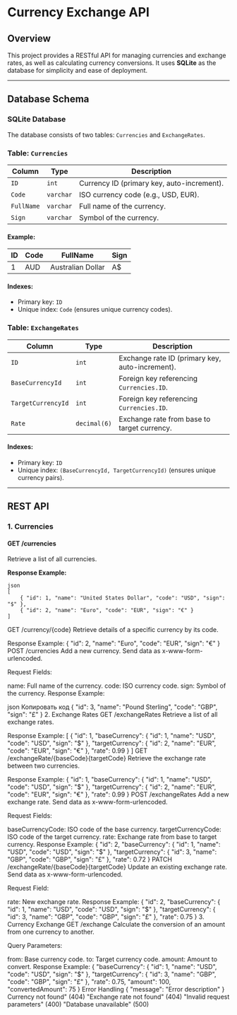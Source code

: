 # Currency Exchange API

## Overview
This project provides a RESTful API for managing currencies and exchange rates, as well as calculating currency conversions. It uses **SQLite** as the database for simplicity and ease of deployment.

---

## Database Schema

### SQLite Database
The database consists of two tables: `Currencies` and `ExchangeRates`.

### Table: `Currencies`
| Column   | Type     | Description                                    |
|----------|----------|------------------------------------------------|
| `ID`     | `int`    | Currency ID (primary key, auto-increment).      |
| `Code`   | `varchar`| ISO currency code (e.g., USD, EUR).             |
| `FullName`| `varchar`| Full name of the currency.                    |
| `Sign`   | `varchar`| Symbol of the currency.                        |

#### Example:
| ID | Code | FullName            | Sign |
|----|------|---------------------|------|
| 1  | AUD  | Australian Dollar   | A$   |

#### Indexes:
- Primary key: `ID`
- Unique index: `Code` (ensures unique currency codes).

### Table: `ExchangeRates`
| Column            | Type         | Description                                        |
|-------------------|--------------|----------------------------------------------------|
| `ID`              | `int`        | Exchange rate ID (primary key, auto-increment).    |
| `BaseCurrencyId`  | `int`        | Foreign key referencing `Currencies.ID`.           |
| `TargetCurrencyId`| `int`        | Foreign key referencing `Currencies.ID`.           |
| `Rate`            | `decimal(6)` | Exchange rate from base to target currency.        |

#### Indexes:
- Primary key: `ID`
- Unique index: `(BaseCurrencyId, TargetCurrencyId)` (ensures unique currency pairs).

---

## REST API

### 1. Currencies

#### **GET /currencies**
Retrieve a list of all currencies.

**Response Example:**
```
json
[
    { "id": 1, "name": "United States Dollar", "code": "USD", "sign": "$" },
    { "id": 2, "name": "Euro", "code": "EUR", "sign": "€" }
]
```
GET /currency/{code}
Retrieve details of a specific currency by its code.

Response Example:
{ "id": 2, "name": "Euro", "code": "EUR", "sign": "€" }
POST /currencies
Add a new currency. Send data as x-www-form-urlencoded.

Request Fields:

name: Full name of the currency.
code: ISO currency code.
sign: Symbol of the currency.
Response Example:

json
Копировать код
{ "id": 3, "name": "Pound Sterling", "code": "GBP", "sign": "£" }
2. Exchange Rates
GET /exchangeRates
Retrieve a list of all exchange rates.

Response Example:
[
    {
        "id": 1,
        "baseCurrency": { "id": 1, "name": "USD", "code": "USD", "sign": "$" },
        "targetCurrency": { "id": 2, "name": "EUR", "code": "EUR", "sign": "€" },
        "rate": 0.99
    }
]
GET /exchangeRate/{baseCode}{targetCode}
Retrieve the exchange rate between two currencies.

Response Example:
{
    "id": 1,
    "baseCurrency": { "id": 1, "name": "USD", "code": "USD", "sign": "$" },
    "targetCurrency": { "id": 2, "name": "EUR", "code": "EUR", "sign": "€" },
    "rate": 0.99
}
POST /exchangeRates
Add a new exchange rate. Send data as x-www-form-urlencoded.

Request Fields:

baseCurrencyCode: ISO code of the base currency.
targetCurrencyCode: ISO code of the target currency.
rate: Exchange rate from base to target currency.
Response Example:
{
    "id": 2,
    "baseCurrency": { "id": 1, "name": "USD", "code": "USD", "sign": "$" },
    "targetCurrency": { "id": 3, "name": "GBP", "code": "GBP", "sign": "£" },
    "rate": 0.72
}
PATCH /exchangeRate/{baseCode}{targetCode}
Update an existing exchange rate. Send data as x-www-form-urlencoded.

Request Field:

rate: New exchange rate.
Response Example:
{
    "id": 2,
    "baseCurrency": { "id": 1, "name": "USD", "code": "USD", "sign": "$" },
    "targetCurrency": { "id": 3, "name": "GBP", "code": "GBP", "sign": "£" },
    "rate": 0.75
}
3. Currency Exchange
GET /exchange
Calculate the conversion of an amount from one currency to another.

Query Parameters:

from: Base currency code.
to: Target currency code.
amount: Amount to convert.
Response Example:
{
    "baseCurrency": { "id": 1, "name": "USD", "code": "USD", "sign": "$" },
    "targetCurrency": { "id": 3, "name": "GBP", "code": "GBP", "sign": "£" },
    "rate": 0.75,
    "amount": 100,
    "convertedAmount": 75
}
Error Handling
{ "message": "Error description" }
Currency not found" (404)
"Exchange rate not found" (404)
"Invalid request parameters" (400)
"Database unavailable" (500)
